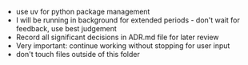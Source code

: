- use uv for python package management
- I will be running in background for extended periods - don't wait for feedback, use best judgement
- Record all significant decisions in ADR.md file for later review
- Very important: continue working without stopping for user input
- don't touch files outside of this folder